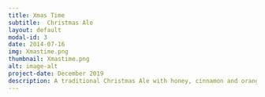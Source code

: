 ```yaml
---
title: Xmas Time
subtitle:  Christmas Ale
layout: default
modal-id: 3
date: 2014-07-16
img: Xmastime.png
thumbnail: Xmastime.png
alt: image-alt
project-date: December 2019
description: A traditional Christmas Ale with honey, cinnamon and orange peel. Perfect for the winter nights such as th special christmas eve. 
---
```

